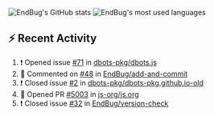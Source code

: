 ![EndBug's GitHub stats](https://github-readme-stats.vercel.app/api?username=endbug&show_icons=true)
![EndBug's most used languages](https://github-readme-stats.vercel.app/api/top-langs/?username=endbug&layout=compact)

## ⚡ Recent Activity

<!--START_SECTION:activity-->
1. ❗️ Opened issue [#71](https://github.com//dbots-pkg/dbots.js/issues/71) in [dbots-pkg/dbots.js](https://github.com//dbots-pkg/dbots.js)
2. 💬 Commented on [#48](https://github.com//EndBug/add-and-commit/issues/48) in [EndBug/add-and-commit](https://github.com//EndBug/add-and-commit)
3. ❗️ Closed issue [#2](https://github.com//dbots-pkg/dbots-pkg.github.io-old/issues/2) in [dbots-pkg/dbots-pkg.github.io-old](https://github.com//dbots-pkg/dbots-pkg.github.io-old)
4. 💪 Opened PR [#5003](https://github.com//js-org/js.org/pull/5003) in [js-org/js.org](https://github.com//js-org/js.org)
5. ❗️ Closed issue [#32](https://github.com//EndBug/version-check/issues/32) in [EndBug/version-check](https://github.com//EndBug/version-check)
<!--END_SECTION:activity-->
